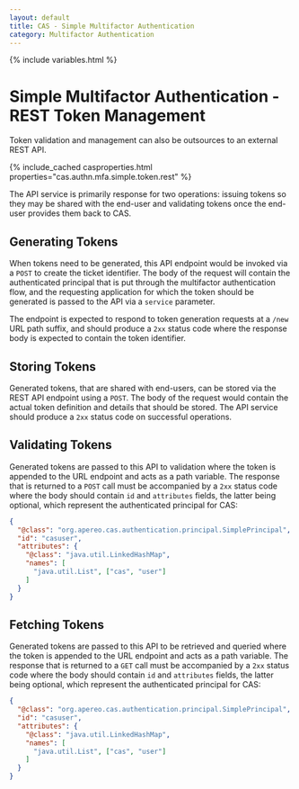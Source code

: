 ```yaml
---
layout: default
title: CAS - Simple Multifactor Authentication
category: Multifactor Authentication
---
```


{% include variables.html %}

# Simple Multifactor Authentication - REST Token Management

Token validation and management can also be outsources to an external REST API. 

{% include_cached casproperties.html properties="cas.authn.mfa.simple.token.rest" %}

The API service is primarily response for two operations: issuing tokens so they may be 
shared with the end-user and validating tokens once the end-user provides them back to CAS.

## Generating Tokens

When tokens need to be generated, this API endpoint would be invoked via a `POST` to create the ticket identifier. The body of 
the request will contain the authenticated principal that is put through the multifactor authentication flow,
and the requesting application for which the token should be generated is passed to the API via a `service` parameter. 

The endpoint is expected to respond to token generation requests at a `/new` URL path suffix, and should produce a `2xx`
status code where the response body is expected to contain the token identifier.
                                                                 
## Storing Tokens

Generated tokens, that are shared with end-users, can be stored via the REST API endpoint using a `POST`. The body of the request
would contain the actual token definition and details that should be stored. The API service should produce a `2xx` 
status code on successful operations.

## Validating Tokens

Generated tokens are passed to this API to validation where the token is appended to the URL endpoint and acts as a path variable. The response 
that is returned to a `POST` call must be accompanied by a `2xx` status code where the body should contain `id` and `attributes` fields, the 
latter being optional, which represent the authenticated principal for CAS:

```json
{
  "@class": "org.apereo.cas.authentication.principal.SimplePrincipal",
  "id": "casuser",
  "attributes": {
    "@class": "java.util.LinkedHashMap",
    "names": [
      "java.util.List", ["cas", "user"]
    ]
  }
}
```

## Fetching Tokens

Generated tokens are passed to this API to be retrieved and queried where the token is appended to the URL endpoint and acts as a path variable. The response
that is returned to a `GET` call must be accompanied by a `2xx` status code where the body should contain `id` and `attributes` fields, the
latter being optional, which represent the authenticated principal for CAS:

```json
{
  "@class": "org.apereo.cas.authentication.principal.SimplePrincipal",
  "id": "casuser",
  "attributes": {
    "@class": "java.util.LinkedHashMap",
    "names": [
      "java.util.List", ["cas", "user"]
    ]
  }
}
```
